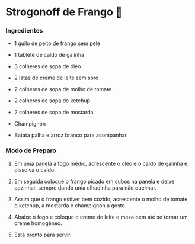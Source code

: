 # Strogonoff de Frango :chicken:

### Ingredientes

- 1 quilo de peito de frango sem pele

- 1 tablete de caldo de galinha
- 3 colheres de sopa de óleo
- 2 latas de creme de leite sem soro
- 2 colheres de sopa de molho de tomate
- 2 colheres de sopa de ketchup
- 2 colheres de sopa de mostarda
- Champignon
- Batata palha e arroz branco para acompanhar

### Modo de Preparo

1. Em uma panela a fogo médio, acrescente o óleo e o caldo de galinha e, dissolva o caldo. 

2. Em seguida coloque o frango picado em cubos na panela e deixe cozinhar, sempre dando uma olhadinha para não queimar.
 
3. Assim que o frango estiver bem cozido, acrescente o molho de tomate, o ketchup, a mostarda e champignon a gosto.
 
4. Abaixe o fogo e coloque o creme de leite e mexa bem até se tornar um creme homogêneo.
 
5. Está pronto para servir.
